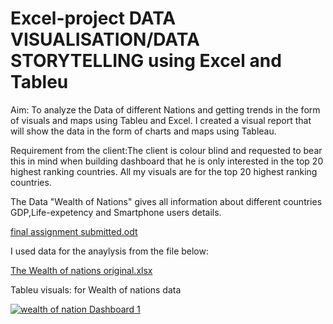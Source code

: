 # Excel-project DATA VISUALISATION/DATA STORYTELLING using Excel and Tableu
Aim: To analyze the Data of different Nations and getting trends in the form of visuals and maps using Tableu and Excel.
 I created a visual report that will show the data in the form of charts and maps using Tableau.

Requirement from the client:The client is colour blind and requested to bear this in mind when building dashboard that he is only interested in the top 20 highest ranking countries. All my visuals are for the top 20 highest ranking countries.

The Data "Wealth of Nations" gives all information about different countries GDP,Life-expetency and Smartphone users details.


[final assignment submitted.odt](https://github.com/ShafaqA/Excel-project-with-charts/files/11226731/final.assignment.submitted.odt)

I used data for the anaylysis from the file below:

[The Wealth of nations original.xlsx](https://github.com/ShafaqA/Excel-project-with-charts/files/11226752/The.Wealth.of.nations.original.xlsx)

Tableu visuals:
for Wealth of nations data 
<div class='tableauPlaceholder' id='viz1681470069014' style='position: relative'><noscript><a href='#'><img alt='wealth of nation Dashboard 1 ' src='https:&#47;&#47;public.tableau.com&#47;static&#47;images&#47;We&#47;Wealthofnationsdata&#47;Dashboard1&#47;1_rss.png' style='border: none' /></a></noscript><object class='tableauViz'  style='display:none;'><param name='host_url' value='https%3A%2F%2Fpublic.tableau.com%2F' /> <param name='embed_code_version' value='3' /> <param name='site_root' value='' /><param name='name' value='Wealthofnationsdata&#47;Dashboard1' /><param name='tabs' value='no' /><param name='toolbar' value='yes' /><param name='static_image' value='https:&#47;&#47;public.tableau.com&#47;static&#47;images&#47;We&#47;Wealthofnationsdata&#47;Dashboard1&#47;1.png' /> <param name='animate_transition' value='yes' /><param name='display_static_image' value='yes' /><param name='display_spinner' value='yes' /><param name='display_overlay' value='yes' /><param name='display_count' value='yes' /><param name='language' value='en-US' /><param name='filter' value='publish=yes' /></object></div>               





